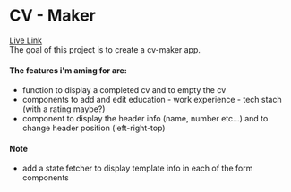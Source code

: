 # CV - Maker

[Live Link](https://maximilianpepper.github.io/cv-maker/) </br>
The goal of this project is to create a cv-maker app.

#### The features i'm aming for are:

- function to display a completed cv and to empty the cv
- components to add and edit education - work experience - tech stach (with a rating maybe?)
- component to display the header info (name, number etc...) and to change header position (left-right-top)

#### Note

- add a state fetcher to display template info in each of the form components

